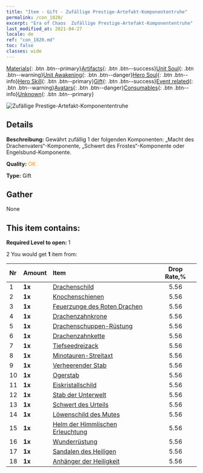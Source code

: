 ```yaml
---
title: "Item - Gift - Zufällige Prestige-Artefakt-Komponententruhe"
permalink: /con_1820/
excerpt: "Era of Chaos  Zufällige Prestige-Artefakt-Komponententruhe"
last_modified_at: 2021-04-27
locale: de
ref: "con_1820.md"
toc: false
classes: wide
---
```

 [Materials](/ItemsDE/){: .btn .btn--primary}[Artifacts](/ItemsDE/Artifacts/){: .btn .btn--success}[Unit Soul](/ItemsDE/UnitSoul/){: .btn .btn--warning}[Unit Awakening](/ItemsDE/UnitAwakening/){: .btn .btn--danger}[Hero Soul](/ItemsDE/HeroSoul/){: .btn .btn--info}[Hero Skill](/ItemsDE/HeroSkill/){: .btn .btn--primary}[Gift](/ItemsDE/Gift/){: .btn .btn--success}[Event related](/ItemsDE/Events/){: .btn .btn--warning}[Avatars](/ItemsDE/Avatars/){: .btn .btn--danger}[Consumables](/ItemsDE/Consumables/){: .btn .btn--info}[Unknown](/ItemsDE/Unknown/){: .btn .btn--primary}

 ![Zufällige Prestige-Artefakt-Komponententruhe](/images/t/i_907046.png)

## Details
 **Beschreibung:** Gewährt zufällig 1 der folgenden Komponenten: „Macht des Drachenvaters“-Komponente, „Schwert des Frostes“-Komponente oder Engelsbund-Komponente.

 **Quality:** <span style="color: #FF8C00">OK</span>

 **Type:** Gift

## Gather

  None

## This item contains:

 **Required Level to open:** 1

 2 You would get **1** item  from:

  | Nr | Amount |     Item    | Drop Rate,% |
  |:---|:-------|:------------|:---------:|
  | 1 |  **1x** | [Drachenschild](/ItemsDE/art_144/) | 5.56 | 
  | 2 |  **1x** | [Knochenschienen](/ItemsDE/art_145/) | 5.56 | 
  | 3 |  **1x** | [Feuerzunge des Roten Drachen](/ItemsDE/art_146/) | 5.56 | 
  | 4 |  **1x** | [Drachenzahnkrone](/ItemsDE/art_147/) | 5.56 | 
  | 5 |  **1x** | [Drachenschuppen-Rüstung](/ItemsDE/art_148/) | 5.56 | 
  | 6 |  **1x** | [Drachenzahnkette](/ItemsDE/art_149/) | 5.56 | 
  | 7 |  **1x** | [Tiefseedreizack](/ItemsDE/art_160/) | 5.56 | 
  | 8 |  **1x** | [Minotauren-Streitaxt](/ItemsDE/art_161/) | 5.56 | 
  | 9 |  **1x** | [Verheerender Stab](/ItemsDE/art_162/) | 5.56 | 
  | 10 |  **1x** | [Ogerstab](/ItemsDE/art_163/) | 5.56 | 
  | 11 |  **1x** | [Eiskristallschild](/ItemsDE/art_164/) | 5.56 | 
  | 12 |  **1x** | [Stab der Unterwelt](/ItemsDE/art_165/) | 5.56 | 
  | 13 |  **1x** | [Schwert des Urteils](/ItemsDE/art_150/) | 5.56 | 
  | 14 |  **1x** | [Löwenschild des Mutes](/ItemsDE/art_151/) | 5.56 | 
  | 15 |  **1x** | [Helm der Himmlischen Erleuchtung](/ItemsDE/art_152/) | 5.56 | 
  | 16 |  **1x** | [Wunderrüstung](/ItemsDE/art_153/) | 5.56 | 
  | 17 |  **1x** | [Sandalen des Heiligen](/ItemsDE/art_154/) | 5.56 | 
  | 18 |  **1x** | [Anhänger der Heiligkeit](/ItemsDE/art_155/) | 5.56 | 
